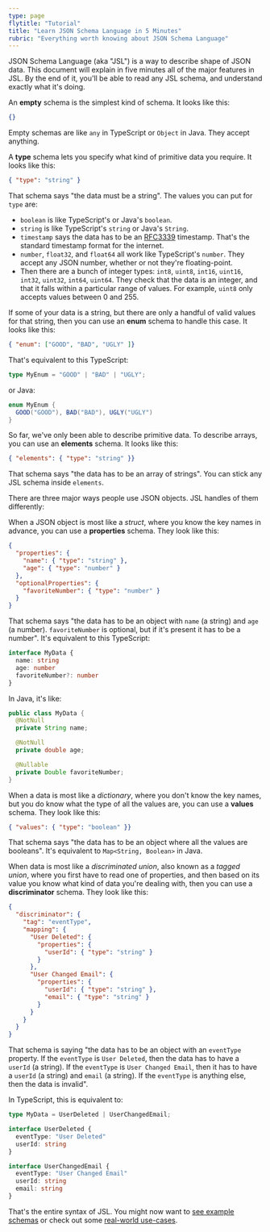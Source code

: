 ```yaml
---
type: page
flytitle: "Tutorial"
title: "Learn JSON Schema Language in 5 Minutes"
rubric: "Everything worth knowing about JSON Schema Language"
---
```


JSON Schema Language (aka "JSL") is a way to describe shape of JSON data. This
document will explain in five minutes all of the major features in JSL. By the
end of it, you'll be able to read any JSL schema, and understand exactly what
it's doing.

An **empty** schema is the simplest kind of schema. It looks like this:

```json
{}
```

Empty schemas are like `any` in TypeScript or `Object` in Java. They accept
anything.

A **type** schema lets you specify what kind of primitive data you require. It
looks like this:

```json
{ "type": "string" }
```

That schema says "the data must be a string". The values you can put for `type`
are:

* `boolean` is like TypeScript's or Java's `boolean`.
* `string` is like TypeScript's `string` or Java's `String`.
* `timestamp` says the data has to be an [RFC3339][rfc3339] timestamp. That's
  the standard timestamp format for the internet.
* `number`, `float32`, and `float64` all work like TypeScript's `number`. They
  accept any JSON number, whether or not they're floating-point.
* Then there are a bunch of integer types: `int8`, `uint8`, `int16`, `uint16`,
  `int32`, `uint32`, `int64`, `uint64`. They check that the data is an integer,
  and that it falls within a particular range of values. For example, `uint8`
  only accepts values between 0 and 255.

If some of your data is a string, but there are only a handful of valid values
for that string, then you can use an **enum** schema to handle this case. It
looks like this:

```json
{ "enum": ["GOOD", "BAD", "UGLY" ]}
```

That's equivalent to this TypeScript:

```ts
type MyEnum = "GOOD" | "BAD" | "UGLY";
```

or Java:

```java
enum MyEnum {
  GOOD("GOOD"), BAD("BAD"), UGLY("UGLY")
}
```

So far, we've only been able to describe primitive data. To describe arrays, you
can use an **elements** schema. It looks like this:

```json
{ "elements": { "type": "string" }}
```

That schema says "the data has to be an array of strings". You can stick any JSL
schema inside `elements`.

There are three major ways people use JSON objects. JSL handles of them
differently:

When a JSON object is most like a *struct*, where you know the key names in
advance, you can use a **properties** schema. They look like this:

```json
{
  "properties": {
    "name": { "type": "string" },
    "age": { "type": "number" }
  },
  "optionalProperties": {
    "favoriteNumber": { "type": "number" }
  }
}
```

That schema says "the data has to be an object with `name` (a string) and `age`
(a number). `favoriteNumber` is optional, but if it's present it has to be a
number". It's equivalent to this TypeScript:

```ts
interface MyData {
  name: string
  age: number
  favoriteNumber?: number
}
```

In Java, it's like:

```java
public class MyData {
  @NotNull
  private String name;

  @NotNull
  private double age;

  @Nullable
  private Double favoriteNumber;
}
```

When a data is most like a *dictionary*, where you don't know the key names, but
you do know what the type of all the values are, you can use a **values**
schema. They look like this:

```json
{ "values": { "type": "boolean" }}
```

That schema says "the data has to be an object where all the values are
booleans". It's equivalent to `Map<String, Boolean>` in Java.

When data is most like a *discriminated union*, also known as a *tagged union*,
where you first have to read one of properties, and then based on its value you
know what kind of data you're dealing with, then you can use a **discriminator**
schema. They look like this:

```json
{
  "discriminator": {
    "tag": "eventType",
    "mapping": {
      "User Deleted": {
        "properties": {
          "userId": { "type": "string" }
        }
      },
      "User Changed Email": {
        "properties": {
          "userId": { "type": "string" },
          "email": { "type": "string" }
        }
      }
    }
  }
}
```

That schema is saying "the data has to be an object with an `eventType`
property. If the `eventType` is `User Deleted`, then the data has to have a
`userId` (a string). If the `eventType` is `User Changed Email`, then it has to
have a `userId` (a string) and `email` (a string). If the `eventType` is
anything else, then the data is invalid".

In TypeScript, this is equivalent to:

```ts
type MyData = UserDeleted | UserChangedEmail;

interface UserDeleted {
  eventType: "User Deleted"
  userId: string
}

interface UserChangedEmail {
  eventType: "User Changed Email"
  userId: string
  email: string
}
```

That's the entire syntax of JSL. You might now want to [see example
schemas][examples] or check out some [real-world use-cases][use-cases].

[examples]: /examples.html
[use-cases]: /use-cases/index.html

[rfc3339]: https://tools.ietf.org/html/rfc3339

